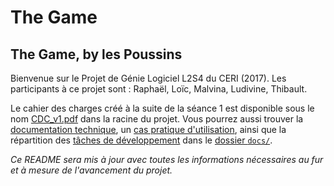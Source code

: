 # The Game

The Game, by les Poussins
-------------------------

Bienvenue sur le Projet de Génie Logiciel L2S4 du CERI (2017). Les participants à ce projet sont : Raphaël, Loïc, Malvina, Ludivine, Thibault.

Le cahier des charges créé à la suite de la séance 1 est disponible sous le nom [CDC_v1.pdf](docs/CDC_v1.pdf) dans la racine du projet. Vous pourrez aussi trouver la [documentation technique](docs/Documentation_technique.pdf), un [cas pratique d'utilisation](docs/use_case.png), ainsi que la répartition des [tâches de développement](docs/REPATITIONDUDEV.pdf) dans le [dossier `docs/`](docs/).

*Ce README sera mis à jour avec toutes les informations nécessaires au fur et à mesure de l'avancement du projet.*
